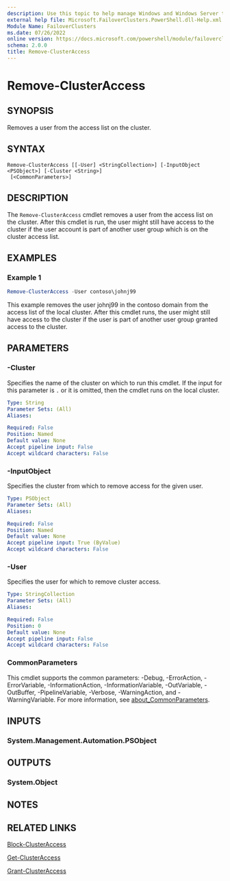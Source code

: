 ```yaml
---
description: Use this topic to help manage Windows and Windows Server technologies with Windows PowerShell.
external help file: Microsoft.FailoverClusters.PowerShell.dll-Help.xml
Module Name: FailoverClusters
ms.date: 07/26/2022
online version: https://docs.microsoft.com/powershell/module/failoverclusters/remove-clusteraccess?view=windowsserver2022-ps&wt.mc_id=ps-gethelp
schema: 2.0.0
title: Remove-ClusterAccess
---
```


# Remove-ClusterAccess

## SYNOPSIS
Removes a user from the access list on the cluster.

## SYNTAX

```
Remove-ClusterAccess [[-User] <StringCollection>] [-InputObject <PSObject>] [-Cluster <String>]
 [<CommonParameters>]
```

## DESCRIPTION
The `Remove-ClusterAccess` cmdlet removes a user from the access list on the cluster. After this
cmdlet is run, the user might still have access to the cluster if the user account is part of
another user group which is on the cluster access list.

## EXAMPLES

### Example 1
```powershell
Remove-ClusterAccess -User contoso\johnj99
```

This example removes the user johnj99 in the contoso domain from the access list of the local
cluster. After this cmdlet runs, the user might still have access to the cluster if the user is part
of another user group granted access to the cluster.

## PARAMETERS

### -Cluster
Specifies the name of the cluster on which to run this cmdlet.
If the input for this parameter is `.` or it is omitted, then the cmdlet runs on the local cluster.

```yaml
Type: String
Parameter Sets: (All)
Aliases: 

Required: False
Position: Named
Default value: None
Accept pipeline input: False
Accept wildcard characters: False
```

### -InputObject
Specifies the cluster from which to remove access for the given user.

```yaml
Type: PSObject
Parameter Sets: (All)
Aliases: 

Required: False
Position: Named
Default value: None
Accept pipeline input: True (ByValue)
Accept wildcard characters: False
```

### -User
Specifies the user for which to remove cluster access.

```yaml
Type: StringCollection
Parameter Sets: (All)
Aliases: 

Required: False
Position: 0
Default value: None
Accept pipeline input: False
Accept wildcard characters: False
```

### CommonParameters
This cmdlet supports the common parameters: -Debug, -ErrorAction, -ErrorVariable,
-InformationAction, -InformationVariable, -OutVariable, -OutBuffer, -PipelineVariable, -Verbose,
-WarningAction, and -WarningVariable. For more information, see
[about_CommonParameters](https://go.microsoft.com/fwlink/?LinkID=113216).

## INPUTS

### System.Management.Automation.PSObject

## OUTPUTS

### System.Object

## NOTES

## RELATED LINKS

[Block-ClusterAccess](./Block-ClusterAccess.md)

[Get-ClusterAccess](./Get-ClusterAccess.md)

[Grant-ClusterAccess](./Grant-ClusterAccess.md)


